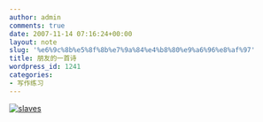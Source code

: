 ```yaml
---
author: admin
comments: true
date: 2007-11-14 07:16:24+00:00
layout: note
slug: '%e6%9c%8b%e5%8f%8b%e7%9a%84%e4%b8%80%e9%a6%96%e8%af%97'
title: 朋友的一首诗
wordpress_id: 1241
categories:
- 写作练习
---
```


[![slaves](http://www.baibanbao.net/wp-content/uploads/2007/11/slave.gif)](http://www.baibanbao.net/wp-content/uploads/2007/11/slave.gif)
